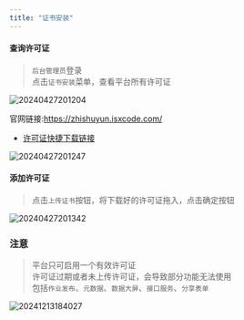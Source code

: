 ```yaml
---
title: "证书安装"
---
```


#### 查询许可证

> `后台管理员`登录   
> 点击`证书安装`菜单，查看平台所有许可证

![20240427201204](https://img.isxcode.com/picgo/20240427201204.png)

官网链接:https://zhishuyun.isxcode.com/

- [许可证快捷下载链接](https://isxcode.oss-cn-shanghai.aliyuncs.com/zhishuyun/license.lic)

![20240427201247](https://img.isxcode.com/picgo/20240427201247.png)

#### 添加许可证

> 点击`上传证书`按钮，将下载好的许可证拖入，点击确定按钮

![20240427201342](https://img.isxcode.com/picgo/20240427201342.png)

### 注意

> 平台只可启用一个有效许可证   
> 许可证过期或者未上传许可证，会导致部分功能无法使用   
> 包括`作业发布`、`元数据`、`数据大屏`、`接口服务`、`分享表单`

![20241213184027](https://img.isxcode.com/picgo/20241213184027.png)
